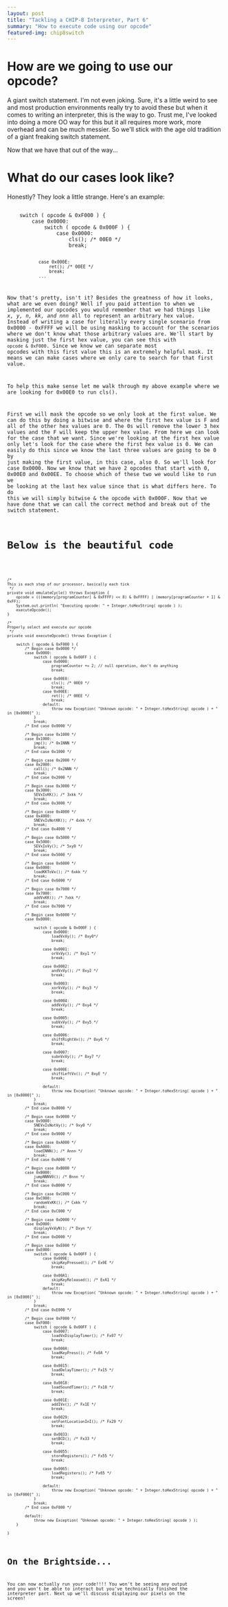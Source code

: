 ```yaml
---
layout: post
title: "Tackling a CHIP-8 Interpreter, Part 6"
summary: "How to execute code using our opcode"
featured-img: chip8switch
---
```


# How are we going to use our opcode?

A giant switch statement. I'm not even joking. Sure, it's a little weird to see and most production environments really try to avoid these but when it comes to writing an interpreter, this is the way to go. Trust me, I've looked into doing a more OO way for this but it all requires more work, more overhead and can be much messier. So we'll stick with the age old tradition of a giant freaking switch statement. 

Now that we have that out of the way...

# What do our cases look like?

Honestly? They look a little strange. Here's an example:

<code>
    switch ( opcode & 0xF000 ) {
        case 0x0000:
            switch ( opcode & 0x000F ) {
                case 0x0000:
                    cls(); /* 00E0 */
                    break;
                
                case 0x000E:
                    ret(); /* 00EE */
                    break;
                ...

Now that's pretty, isn't it? Besides the greatness of how it looks, what are we even doing? Well if you paid attention to when we implemented our opcodes you would remember that we had things like _x, y, n, kk, and nnn_ all to represent an arbitrary hex value. Instead of writing a case for literally every single scenario from 0x0000 - 0xFFFF we will be using masking to account for the scenarios where we don't know what those arbitrary values are. We'll start by masking just the first hex value, you can see this with ```opcode & 0xF000```. Since we know we can separate most opcodes with this first value this is an extremely helpful mask. It means we can make cases where we only care to search for that first value. 

To help this make sense let me walk through my above example where we are looking for 0x00E0 to run cls().

First we will mask the opcode so we only look at the first value. We can do this by doing a bitwise and where the first hex value is F and all of the other hex values are 0. The 0s will remove the lower 3 hex values and the F will keep the upper hex value. From here we can look for the case that we want. Since we're looking at the first hex value only let's look for the case where the first hex value is 0. We can easily do this since we know the last three values are going to be 0 by just making the first value, in this case, also 0. So we'll look for case 0x0000. Now we know that we have 2 opcodes that start with 0, 0x00E0 and 0x00EE. To choose which of these two we would like to run we be looking at the last hex value since that is what differs here. To do this we will simply bitwise & the opcode with 0x000F. Now that we have done that we can call the correct method and break out of the switch statement. 

# Below is the beautiful code

<code>

	/*
	This is each step of our processor, basically each tick
	 */
	private void emulateCycle() throws Exception {
		opcode = (((memory[programCounter] & 0xFFFF) << 8) & 0xFFFF) | (memory[programCounter + 1] & 0xFF);
		System.out.println( "Executing opcode: " + Integer.toHexString( opcode ) );
		executeOpcode();
	}

	/*
	Properly select and execute our opcode
	 */
	private void executeOpcode() throws Exception {

		switch ( opcode & 0xF000 ) {
			/* Begin case 0x0000 */
			case 0x0000:
				switch ( opcode & 0x00FF ) {
					case 0x0000:
						programCounter += 2; // null operation, don't do anything
						break;

					case 0x00E0:
						cls(); /* 00E0 */
						break;
					case 0x00EE:
						ret(); /* 00EE */
						break;
					default:
						throw new Exception( "Unknown opcode: " + Integer.toHexString( opcode ) + " in [0x0000]" );
				}
				break;
			/* End case 0x0000 */

			/* Begin case 0x1000 */
			case 0x1000:
				jmp(); /* 0x1NNN */
				break;
			/* End case 0x1000 */

			/* Begin case 0x2000 */
			case 0x2000:
				call(); /* 0x2NNN */
				break;
			/* End case 0x2000 */

			/* Begin case 0x3000 */
			case 0x3000:
				SEVxIsKK(); /* 3xkk */
				break;
			/* End case 0x3000 */

			/* Begin case 0x4000 */
			case 0x4000:
				SNEVxIsNotKK(); /* 4xkk */
				break;
			/* End case 0x4000 */

			/* Begin case 0x5000 */
			case 0x5000:
				SEVxIsVy(); /* 5xy0 */
				break;
			/* End case 0x5000 */

			/* Begin case 0x6000 */
			case 0x6000:
				loadKKToVx(); /* 6xkk */
				break;
			/* End case 0x6000 */

			/* Begin case 0x7000 */
			case 0x7000:
				addVxKK(); /* 7xkk */
				break;
			/* End case 0x7000 */

			/* Begin case 0x6000 */
			case 0x8000:

				switch ( opcode & 0x000F ) {
					case 0x0000:
						loadVxVy(); /* 8xy0*/
						break;

					case 0x0001:
						orVxVy(); /* 8xy1 */
						break;

					case 0x0002:
						andVxVy(); /* 8xy2 */
						break;

					case 0x0003:
						xorVxVy(); /* 8xy3 */
						break;

					case 0x0004:
						addVxVy(); /* 8xy4 */
						break;

					case 0x0005:
						subVxVy(); /* 8xy5 */
						break;

					case 0x0006:
						shiftRightVx(); /* 8xy6 */
						break;

					case 0x0007:
						subnVxVy(); /* 8xy7 */
						break;

					case 0x000E:
						shiftLeftVx(); /* 8xyE */
						break;

					default:
						throw new Exception( "Unknown opcode: " + Integer.toHexString( opcode ) + " in [0x8000]" );
				}
				break;
			/* End case 0x8000 */

			/* Begin case 0x9000 */
			case 0x9000:
				SNEVxIsNotVy(); /* 9xy0 */
				break;
			/* End case 0x9000 */

			/* Begin case 0xA000 */
			case 0xA000:
				loadINNN(); /* Annn */
				break;
			/* End case 0xA000 */

			/* Begin case 0xB000 */
			case 0xB000:
				jumpNNNV0(); /* Bnnn */
				break;
			/* End case 0xB000 */

			/* Begin case 0xC000 */
			case 0xC000:
				randomVxKK(); /* Cxkk */
				break;
			/* End case 0xC000 */

			/* Begin case 0xD000 */
			case 0xD000:
				displayVxVyN(); /* Dxyn */
				break;
			/* End case 0xD000 */

			/* Begin case 0xE000 */
			case 0xE000:
				switch ( opcode & 0x00FF ) {
					case 0x009E:
						skipKeyPressed(); /* Ex9E */
						break;

					case 0x00A1:
						skipKeyReleased(); /* ExA1 */
						break;
					default:
						throw new Exception( "Unknown opcode: " + Integer.toHexString( opcode ) + " in [0xE000]" );
				}
				break;
			/* End case 0xE000 */

			/* Begin case 0xF000 */
			case 0xF000:
				switch ( opcode & 0x00FF ) {
					case 0x0007:
						loadVxDisplayTimer(); /* Fx07 */
						break;

					case 0x000A:
						loadKeyPress(); /* Fx0A */
						break;

					case 0x0015:
						loadDelayTimer(); /* Fx15 */
						break;

					case 0x0018:
						loadSoundTimer(); /* Fx18 */
						break;

					case 0x001E:
						addIVx(); /* Fx1E */
						break;

					case 0x0029:
						setFontLocationInI(); /* Fx29 */
						break;

					case 0x0033:
						setBCD(); /* Fx33 */
						break;

					case 0x0055:
						storeRegisters(); /* Fx55 */
						break;

					case 0x0065:
						loadRegisters(); /* Fx65 */
						break;

					default:
						throw new Exception( "Unknown opcode: " + Integer.toHexString( opcode ) + " in [0xF000]" );
				}
				break;
			/* End case 0xF000 */

			default:
				throw new Exception( "Unknown opcode: " + Integer.toHexString( opcode ) );
		}

	}

# On the Brightside...

You can now actually run your code!!!! You won't be seeing any output and you won't be able to interact but you've technically finished the interpreter part. Next up we'll discuss displaying our pixels on the screen!